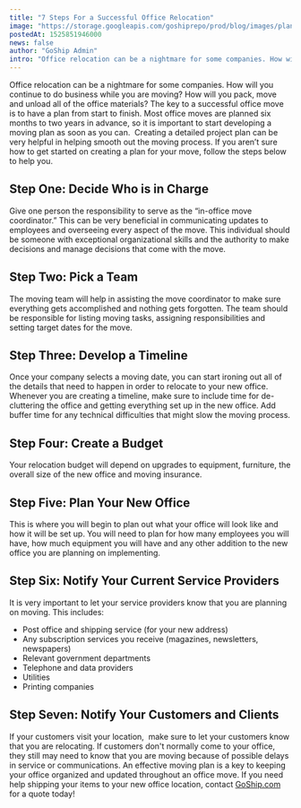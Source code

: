 ```yaml
---
title: "7 Steps For a Successful Office Relocation"
image: "https://storage.googleapis.com/goshiprepo/prod/blog/images/planning-a-successful-office-relocation.jpg"
postedAt: 1525851946000
news: false
author: "GoShip Admin"
intro: "Office relocation can be a nightmare for some companies. How will you continue to do business while you are moving? How will you pack, move and unload all of the office materials? The key to a successful office move is to have a plan from start to finish. Most office moves are planned six months to two years in advance, so it is important to start developing a moving plan as soon as you can.  Creating a detailed project plan can be very helpful in helping smooth out the moving process. If you aren’t sure ho"
---
```

Office relocation can be a nightmare for some companies. How will you continue to do business while you are moving? How will you pack, move and unload all of the office materials? The key to a successful office move is to have a plan from start to finish. Most office moves are planned six months to two years in advance, so it is important to start developing a moving plan as soon as you can.  Creating a detailed project plan can be very helpful in helping smooth out the moving process. If you aren’t sure how to get started on creating a plan for your move, follow the steps below to help you.

Step One: Decide Who is in Charge
---------------------------------

Give one person the responsibility to serve as the “in-office move coordinator.” This can be very beneficial in communicating updates to employees and overseeing every aspect of the move. This individual should be someone with exceptional organizational skills and the authority to make decisions and manage decisions that come with the move.

Step Two: Pick a Team
---------------------

The moving team will help in assisting the move coordinator to make sure everything gets accomplished and nothing gets forgotten. The team should be responsible for listing moving tasks, assigning responsibilities and setting target dates for the move.

Step Three: Develop a Timeline
------------------------------

Once your company selects a moving date, you can start ironing out all of the details that need to happen in order to relocate to your new office. Whenever you are creating a timeline, make sure to include time for de-cluttering the office and getting everything set up in the new office. Add buffer time for any technical difficulties that might slow the moving process.

Step Four: Create a Budget
--------------------------

Your relocation budget will depend on upgrades to equipment, furniture, the overall size of the new office and moving insurance.

Step Five: Plan Your New Office
-------------------------------

This is where you will begin to plan out what your office will look like and how it will be set up. You will need to plan for how many employees you will have, how much equipment you will have and any other addition to the new office you are planning on implementing.

Step Six: Notify Your Current Service Providers
-----------------------------------------------

It is very important to let your service providers know that you are planning on moving. This includes:

*   Post office and shipping service (for your new address)
*   Any subscription services you receive (magazines, newsletters, newspapers)
*   Relevant government departments
*   Telephone and data providers
*   Utilities
*   Printing companies

Step Seven: Notify Your Customers and Clients
---------------------------------------------

If your customers visit your location,  make sure to let your customers know that you are relocating. If customers don't normally come to your office, they still may need to know that you are moving because of possible delays in service or communications. An effective moving plan is a key to keeping your office organized and updated throughout an office move. If you need help shipping your items to your new office location, contact [GoShip.com](https://www.goship.com/) for a quote today!
